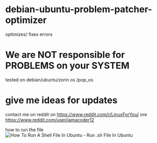 # debian-ubuntu-problem-patcher-optimizer
optimizes/ fixes errors
# We are NOT responsible for PROBLEMS on your SYSTEM
tested on debian/ubuntu/zorin os /pop_os
# give me ideas for updates 
contact me on reddit on https://www.reddit.com/r/LinuxForYou/ ore https://www.reddit.com/user/iamacoder12

how to run the file <img src="https://sourcedigit.com/wp-content/uploads/2016/07/sh-file-01.jpg" alt="How To Run A Shell File In Ubuntu - Run .sh File In Ubuntu"/>
